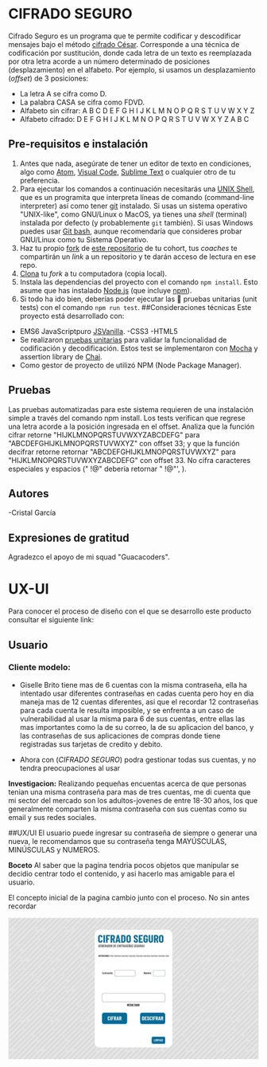 # CIFRADO SEGURO
Cifrado Seguro es un programa que te permite codificar y descodificar mensajes bajo el método [cifrado César](https://marvelapp.com/5803140). Corresponde a una técnica de codificación por sustitución, donde cada letra de un texto es reemplazada por otra letra acorde a un número determinado de posiciones (desplazamiento) en el alfabeto.
Por ejemplo, si usamos un desplazamiento (_offset_) de 3 posiciones:
- La letra A se cifra como D.
- La palabra CASA se cifra como FDVD.
- Alfabeto sin cifrar: A B C D E F G H I J K L M N O P Q R S T U V W X Y Z
- Alfabeto cifrado: D E F G H I J K L M N O P Q R S T U V W X Y Z A B C
## Pre-requisitos e instalación
1. Antes que nada, asegúrate de tener un editor de texto en
   condiciones, algo como [Atom](https://atom.io/),
   [Visual Code](https://code.visualstudio.com/), [Sublime Text](https://www.sublimetext.com) o cualquier otro de tu preferencia.
2. Para ejecutar los comandos a continuación necesitarás una
   [UNIX Shell](https://github.com/Laboratoria/curricula-js/tree/v2.x/topics/shell),
   que es un programita que interpreta líneas de comando (command-line
   interpreter) así como tener [git](https://github.com/Laboratoria/curricula-js/tree/v2.x/topics/scm/01-git)
   instalado. Si usas un sistema operativo "UNIX-like", como GNU/Linux o MacOS,
   ya tienes una _shell_ (terminal) instalada por defecto (y probablemente `git`
   también). Si usas Windows puedes usar [Git bash](https://git-scm.com/download/win),
   aunque recomendaría que consideres probar GNU/Linux como tu Sistema Operativo.
3. Haz tu propio [fork](https://help.github.com/articles/fork-a-repo/)
   de [ este repositorio](https://github.com/ameyallibg/cdmx-2019-01-bc-core-am-cipher) de tu cohort, tus _coaches_ te compartirán un _link_ a un repositorio y te
   darán acceso de lectura en ese repo.
4. [Clona](https://help.github.com/articles/cloning-a-repository/)
   tu _fork_ a tu computadora (copia local).
5. Instala las dependencias del proyecto con el comando `npm
   install`. Esto asume que has instalado [Node.js](https://nodejs.org/) (que
   incluye [npm](https://docs.npmjs.com/)).
6. Si todo ha ido bien, deberías poder ejecutar las :traffic_light:
   pruebas unitarias (unit tests) con el comando `npm run test`.
##Consideraciones técnicas
Este proyecto está desarrollado con:
- EMS6 JavaScriptpuro [JSVanilla](https://medium.com/laboratoria-developers/vanillajs-vs-jquery-31e623bbd46e).
-CSS3
-HTML5
- Se realizaron [pruebas unitarias]() para validar la funcionalidad de codificación y decodificación. Estos test se implementaron con [Mocha](https://mochajs.org/) y assertion library de [Chai](https://www.chaijs.com/).
- Como gestor de proyecto de utilizó NPM (Node Package Manager).
## Pruebas
Las pruebas automatizadas para este sistema requieren de una instalación simple a través del comando npm install. Los tests verifican que regrese una letra acorde a la posición ingresada en el offset. Analiza que la función  cifrar retorne "HIJKLMNOPQRSTUVWXYZABCDEFG" para "ABCDEFGHIJKLMNOPQRSTUVWXYZ" con offset 33; y que la función decifrar retorne retornar "ABCDEFGHIJKLMNOPQRSTUVWXYZ" para "HIJKLMNOPQRSTUVWXYZABCDEFG" con offset 33. No cifra caracteres especiales y espacios (" !@" debería retornar  " !@"', ).
## Autores
-Cristal García
## Expresiones de gratitud
Agradezco el apoyo de mi squad "Guacacoders".  
# UX-UI
Para conocer el proceso de diseño con el que se desarrollo este producto consultar el siguiente link:


## Usuario

### Cliente modelo:

- Giselle Brito tiene mas de 6 cuentas con la misma contraseña, ella ha intentado usar diferentes contraseñas en cadas cuenta pero hoy en dia maneja mas de 12 cuentas diferentes, asi que el recordar 12 contraseñas para cada cuenta le resulta imposible, y se enfrenta a un caso de vulnerabilidad al usar la misma para  6 de sus cuentas, entre ellas las mas importantes como la de su correo, la de su aplicacion del banco, y las contraseñas de sus aplicaciones de compras donde tiene registradas sus tarjetas  de credito y debito.

- Ahora con (_CIFRADO SEGURO_) podra gestionar todas sus cuentas, y no tendra preocupaciones al usar

**Investigacion:** Realizando pequeñas encuentas acerca de que personas tenian una misma contraseña para mas de tres cuentas, me di cuenta que mi sector del mercado son los adultos-jovenes de entre 18-30 años, los que generalmente comparten la misma contraseña con sus cuentas como su email y sus redes sociales.

##UX/UI
El usuario puede ingresar su contraseña de siempre o generar una nueva, le recomendamos que su contraseña tenga MAYÚSCULAS, MINÚSCULAS y NUMEROS.


**Boceto**
Al saber que la pagina tendria pocos objetos que manipular se decidio centrar todo el contenido, y asi hacerlo mas amigable para el usuario.

El concepto inicial de la pagina cambio junto con el proceso.
No sin antes recordar

![cifrado César](./src/esquema.jpg)
